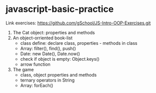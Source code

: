 # javascript-basic-practice
Link exercises: https://github.com/gSchool/JS-Intro-OOP-Exercises.git
1. The Cat object: properties and methods
2. An object-orriented book-list
    - class define: declare class, properties - methods in class
    - Array: filter(), find(), push()
    - Date: new Date(), Date.now()
    - check if object is empty: Object.keys()
    - arrow function
3. The game
    - class, object properties and methods
    - ternary operators in String
    - Array: forEach()
